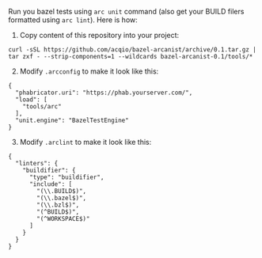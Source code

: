 Run you bazel tests using `arc unit` command (also get your BUILD filers formatted using `arc lint`). Here is how:

1. Copy content of this repository into your project:
```
curl -sSL https://github.com/acqio/bazel-arcanist/archive/0.1.tar.gz | tar zxf - --strip-components=1 --wildcards bazel-arcanist-0.1/tools/*
```
2. Modify `.arcconfig` to make it look like this:
```
{
  "phabricator.uri": "https://phab.yourserver.com/",
  "load": [
    "tools/arc"
  ],
  "unit.engine": "BazelTestEngine"
}
```
3. Modify `.arclint` to make it look like this:
```
{
  "linters": {
    "buildifier": {
      "type": "buildifier",
      "include": [
        "(\\.BUILD$)",
        "(\\.bazel$)",
        "(\\.bzl$)",
        "(^BUILD$)",
        "(^WORKSPACE$)"
      ]
    }
  }
}
```
